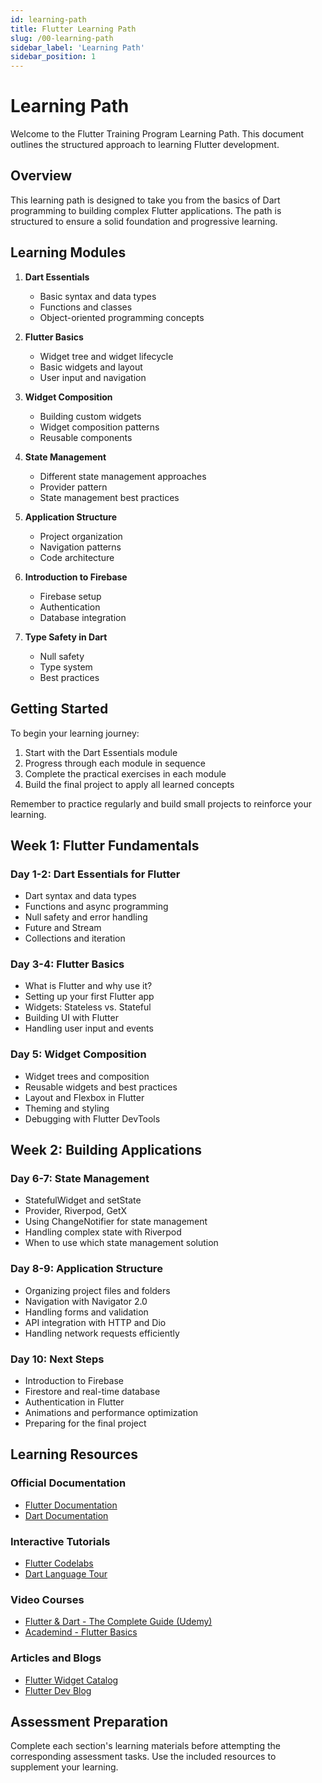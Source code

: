 ```yaml
---
id: learning-path
title: Flutter Learning Path
slug: /00-learning-path
sidebar_label: 'Learning Path'
sidebar_position: 1
---
```


# Learning Path

Welcome to the Flutter Training Program Learning Path. This document outlines the structured approach to learning Flutter development.

## Overview

This learning path is designed to take you from the basics of Dart programming to building complex Flutter applications. The path is structured to ensure a solid foundation and progressive learning.

## Learning Modules

1. **Dart Essentials**
   - Basic syntax and data types
   - Functions and classes
   - Object-oriented programming concepts

2. **Flutter Basics**
   - Widget tree and widget lifecycle
   - Basic widgets and layout
   - User input and navigation

3. **Widget Composition**
   - Building custom widgets
   - Widget composition patterns
   - Reusable components

4. **State Management**
   - Different state management approaches
   - Provider pattern
   - State management best practices

5. **Application Structure**
   - Project organization
   - Navigation patterns
   - Code architecture

6. **Introduction to Firebase**
   - Firebase setup
   - Authentication
   - Database integration

7. **Type Safety in Dart**
   - Null safety
   - Type system
   - Best practices

## Getting Started

To begin your learning journey:

1. Start with the Dart Essentials module
2. Progress through each module in sequence
3. Complete the practical exercises in each module
4. Build the final project to apply all learned concepts

Remember to practice regularly and build small projects to reinforce your learning.

## Week 1: Flutter Fundamentals

### Day 1-2: Dart Essentials for Flutter
- Dart syntax and data types
- Functions and async programming
- Null safety and error handling
- Future and Stream
- Collections and iteration

### Day 3-4: Flutter Basics
- What is Flutter and why use it?
- Setting up your first Flutter app
- Widgets: Stateless vs. Stateful
- Building UI with Flutter
- Handling user input and events

### Day 5: Widget Composition
- Widget trees and composition
- Reusable widgets and best practices
- Layout and Flexbox in Flutter
- Theming and styling
- Debugging with Flutter DevTools

## Week 2: Building Applications

### Day 6-7: State Management
- StatefulWidget and setState
- Provider, Riverpod, GetX
- Using ChangeNotifier for state management
- Handling complex state with Riverpod
- When to use which state management solution

### Day 8-9: Application Structure
- Organizing project files and folders
- Navigation with Navigator 2.0
- Handling forms and validation
- API integration with HTTP and Dio
- Handling network requests efficiently

### Day 10: Next Steps
- Introduction to Firebase
- Firestore and real-time database
- Authentication in Flutter
- Animations and performance optimization
- Preparing for the final project

## Learning Resources

### Official Documentation
- [Flutter Documentation](https://flutter.dev/docs)
- [Dart Documentation](https://dart.dev/guides)

### Interactive Tutorials
- [Flutter Codelabs](https://flutter.dev/docs/codelabs)
- [Dart Language Tour](https://dart.dev/guides/language/language-tour)

### Video Courses
- [Flutter & Dart - The Complete Guide (Udemy)](https://www.udemy.com/course/learn-flutter-dart-to-build-ios-android-apps/)
- [Academind - Flutter Basics](https://www.youtube.com/c/Academind)

### Articles and Blogs
- [Flutter Widget Catalog](https://flutter.dev/docs/development/ui/widgets)
- [Flutter Dev Blog](https://medium.com/flutter)

## Assessment Preparation
Complete each section's learning materials before attempting the corresponding assessment tasks. Use the included resources to supplement your learning. 